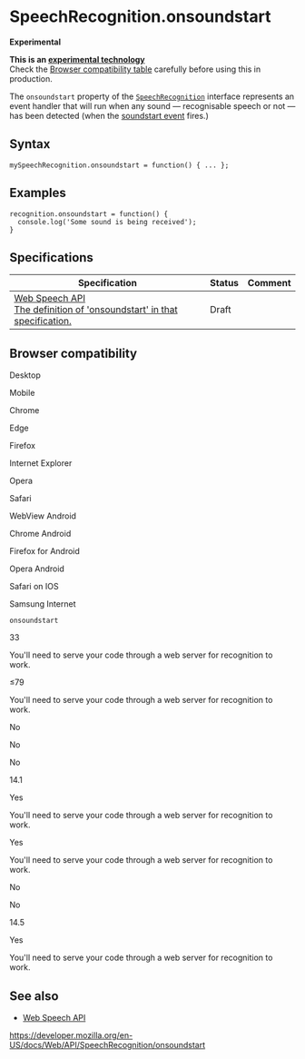 SpeechRecognition.onsoundstart
==============================

**Experimental**

**This is an [experimental technology](https://developer.mozilla.org/en-US/docs/MDN/Guidelines/Conventions_definitions#experimental)**  
Check the [Browser compatibility table](#browser_compatibility) carefully before using this in production.

The `onsoundstart` property of the [`SpeechRecognition`](../speechrecognition) interface represents an event handler that will run when any sound — recognisable speech or not — has been detected (when the [soundstart event](soundstart_event) fires.)

Syntax
------

    mySpeechRecognition.onsoundstart = function() { ... };

Examples
--------

    recognition.onsoundstart = function() {
      console.log('Some sound is being received');
    }

Specifications
--------------

<table><thead><tr class="header"><th>Specification</th><th>Status</th><th>Comment</th></tr></thead><tbody><tr class="odd"><td><a href="https://wicg.github.io/speech-api/#dom-speechrecognition-onsoundstart">Web Speech API<br />
<span class="small">The definition of 'onsoundstart' in that specification.</span></a></td><td><span class="spec-draft">Draft</span></td><td></td></tr></tbody></table>

Browser compatibility
---------------------

Desktop

Mobile

Chrome

Edge

Firefox

Internet Explorer

Opera

Safari

WebView Android

Chrome Android

Firefox for Android

Opera Android

Safari on IOS

Samsung Internet

`onsoundstart`

33

You'll need to serve your code through a web server for recognition to work.

≤79

You'll need to serve your code through a web server for recognition to work.

No

No

No

14.1

Yes

You'll need to serve your code through a web server for recognition to work.

Yes

You'll need to serve your code through a web server for recognition to work.

No

No

14.5

Yes

You'll need to serve your code through a web server for recognition to work.

See also
--------

-   [Web Speech API](../web_speech_api)

<a href="https://developer.mozilla.org/en-US/docs/Web/API/SpeechRecognition/onsoundstart" class="_attribution-link">https://developer.mozilla.org/en-US/docs/Web/API/SpeechRecognition/onsoundstart</a>
